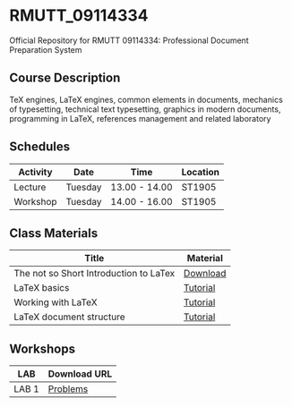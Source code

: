 # RMUTT_09114334
Official Repository for RMUTT 09114334: Professional Document Preparation System

## Course Description

TeX engines, LaTeX engines, common elements in documents, mechanics of typesetting, technical text typesetting, graphics in modern documents, programming in LaTeX, references management and related laboratory

## Schedules

|Activity|  Date | Time | Location |
|--------|-------|------|----------|
|Lecture| Tuesday | 13.00 - 14.00 | ST1905 |
|Workshop| Tuesday | 14.00 - 16.00 | ST1905 |

## Class Materials

| Title | Material |
|----------|---------------|
| The not so Short Introduction to LaTex | [Download](materials/lshort.pdf) |
| LaTeX basics | [Tutorial](lessons/01) |
| Working with LaTeX | [Tutorial](lessons/02) |
| LaTeX document structure | [Tutorial](lessons/03) |




## Workshops

| LAB | Download URL |
|-----|--------------|
| LAB 1 | [Problems](./materials/lab_01.pdf) |